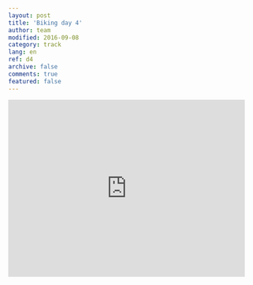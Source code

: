 ```yaml
---   
layout: post 
title: 'Biking day 4'  
author: team 
modified: 2016-09-08
category: track 
lang: en 
ref: d4
archive: false 
comments: true 
featured: false 
--- 
```


                                                                                                                                                                                                                                                                                                                                                                                              

<iframe width='480' height='360' src='http://track-kit.net/maps_s3/?v=embed&track=229819.gpx' frameborder='0' allowfullscreen></iframe>